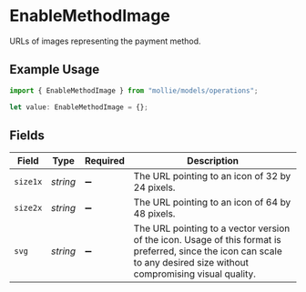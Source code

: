 # EnableMethodImage

URLs of images representing the payment method.

## Example Usage

```typescript
import { EnableMethodImage } from "mollie/models/operations";

let value: EnableMethodImage = {};
```

## Fields

| Field                                                                                                                                                                  | Type                                                                                                                                                                   | Required                                                                                                                                                               | Description                                                                                                                                                            |
| ---------------------------------------------------------------------------------------------------------------------------------------------------------------------- | ---------------------------------------------------------------------------------------------------------------------------------------------------------------------- | ---------------------------------------------------------------------------------------------------------------------------------------------------------------------- | ---------------------------------------------------------------------------------------------------------------------------------------------------------------------- |
| `size1x`                                                                                                                                                               | *string*                                                                                                                                                               | :heavy_minus_sign:                                                                                                                                                     | The URL pointing to an icon of 32 by 24 pixels.                                                                                                                        |
| `size2x`                                                                                                                                                               | *string*                                                                                                                                                               | :heavy_minus_sign:                                                                                                                                                     | The URL pointing to an icon of 64 by 48 pixels.                                                                                                                        |
| `svg`                                                                                                                                                                  | *string*                                                                                                                                                               | :heavy_minus_sign:                                                                                                                                                     | The URL pointing to a vector version of the icon. Usage of this format is preferred, since the icon can scale to any desired size without compromising visual quality. |